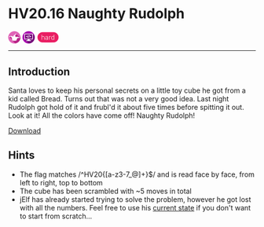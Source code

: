 # HV20.16 Naughty Rudolph

<img src="../_resources/19_fun.png" style="height:1.8em;vertical-align:middle;">
<img src="../_resources/10_programming.png" style="height:1.8em;vertical-align:middle;">
<img src="../_resources/hard.png" style="height:1.8em;vertical-align:middle;">  

---

## Introduction

Santa loves to keep his personal secrets on a little toy cube he got from a kid called Bread. Turns out that was not a very good idea. Last night Rudolph got hold of it and frubl'd it about five times before spitting it out. Look at it! All the colors have come off! Naughty Rudolph!

[Download](file.stl)

## Hints

- The flag matches /^HV20{[a-z3-7_@]+}$/ and is read face by face, from left to right, top to bottom
- The cube has been scrambled with ~5 moves in total
- jElf has already started trying to solve the problem, however he got lost with all the numbers. Feel free to use his [current state](CubeFRUBDling.java) if you don't want to start from scratch...

